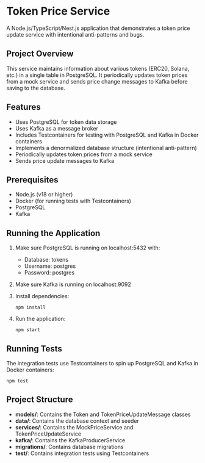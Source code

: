 # Token Price Service

A Node.js/TypeScript/Nest.js application that demonstrates a token price update service with intentional anti-patterns and bugs.

## Project Overview

This service maintains information about various tokens (ERC20, Solana, etc.) in a single table in PostgreSQL. It periodically updates token prices from a mock service and sends price change messages to Kafka before saving to the database.

## Features

- Uses PostgreSQL for token data storage
- Uses Kafka as a message broker
- Includes Testcontainers for testing with PostgreSQL and Kafka in Docker containers
- Implements a denormalized database structure (intentional anti-pattern)
- Periodically updates token prices from a mock service
- Sends price update messages to Kafka

## Prerequisites

- Node.js (v18 or higher)
- Docker (for running tests with Testcontainers)
- PostgreSQL
- Kafka

## Running the Application

1. Make sure PostgreSQL is running on localhost:5432 with:
   - Database: tokens
   - Username: postgres
   - Password: postgres

2. Make sure Kafka is running on localhost:9092

3. Install dependencies:
   ```
   npm install
   ```

4. Run the application:
   ```
   npm start
   ```

## Running Tests

The integration tests use Testcontainers to spin up PostgreSQL and Kafka in Docker containers:

```
npm test
```

## Project Structure

- **models/**: Contains the Token and TokenPriceUpdateMessage classes
- **data/**: Contains the database context and seeder
- **services/**: Contains the MockPriceService and TokenPriceUpdateService
- **kafka/**: Contains the KafkaProducerService
- **migrations/**: Contains database migrations
- **test/**: Contains integration tests using Testcontainers
